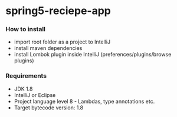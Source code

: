 # spring5-reciepe-app

### How to install
- import root folder as a project to IntelliJ
- install maven dependencies
- install Lombok plugin inside IntelliJ (preferences/plugins/browse plugins)

### Requirements
- JDK 1.8
- IntelliJ or Eclipse
- Project language level 8 - Lambdas, type annotations etc.
- Target bytecode version: 1.8
